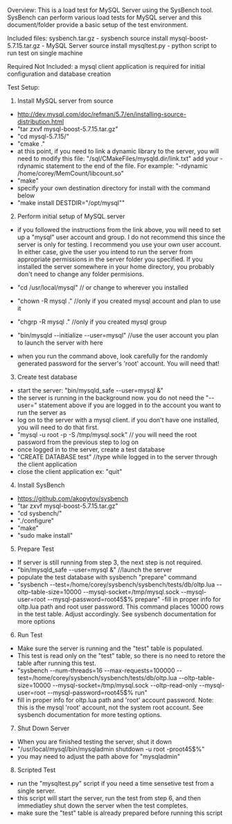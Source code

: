 Overview:
This is a load test for MySQL Server using the SysBench tool. SysBench can perform various load tests for MySQL server and this document/folder provide a basic setup of the test environment.

Included files:
sysbench.tar.gz - sysbench source install
mysql-boost-5.7.15.tar.gz - MySQL Server source install
mysqltest.py - python script to run test on single machine

Required Not Included: a mysql client application is required for initial configuration and database creation

Test Setup:

1. Install MySQL server from source

  - http://dev.mysql.com/doc/refman/5.7/en/installing-source-distribution.html
  - "tar zxvf mysql-boost-5.7.15.tar.gz"
  - "cd mysql-5.7.15/"
  - "cmake ."
  - at this point, if you need to link a dynamic library to the server, you will need to modify this file: "/sql/CMakeFiles/mysqld.dir/link.txt" add your -rdynamic statement to the end of the file. For example: "-rdynamic /home/corey/MemCount/libcount.so"
  - "make"
  - specify your own destination directory for install with the command below
  - "make install DESTDIR="/opt/mysql""

2. Perform initial setup of MySQL server

  - if you followed the instructions from the link above, you will need to set up a "mysql" user account and group. I do not recommend this since the server is only for testing. I recommend you use your own user account. In either case, give the user you intend to run the server from appropriate permissions in the server folder you specified. If you installed the server somewhere in your home directory, you probably don't need to change any folder permisions.

  - "cd /usr/local/mysql" // or change to wherever you installed
  - "chown -R mysql ."  //only if you created mysql account and plan to use it
  - "chgrp -R mysql ."  //only if you created mysql group
  - "bin/mysqld --initialize --user=mysql"  //use the user account you plan to launch the server with here
  - when you run the command above, look carefully for the randomly generated password for the server's 'root' account. You will need that!

3. Create test database

  - start the server: "bin/mysqld_safe --user=mysql &"
  - the server is running in the background now. you do not need the "--user=" statement above if you are logged in to the account you want to run the server as
  - log on to the server with a mysql client. if you don't have one installed, you will need to do that first.
  - "mysql -u root -p -S /tmp/mysql.sock" // you will need the root password from the previous step to log on
  - once logged in to the server, create a test database
  - "CREATE DATABASE test" //type while logged in to the server through the client application
  - close the client application ex: "quit"

4. Install SysBench
  - https://github.com/akopytov/sysbench
  - "tar zxvf mysql-boost-5.7.15.tar.gz"
  - "cd sysbench/"
  - "./configure"
  - "make"
  - "sudo make install"

5. Prepare Test
  - If server is still running from step 3, the next step is not required.
  - "bin/mysqld_safe --user=mysql &" //launch the server
  - populate the test database with sysbench "prepare" command
  - "sysbench --test=/home/corey/sysbench/sysbench/tests/db/oltp.lua --oltp-table-size=10000 --mysql-socket=/tmp/mysql.sock --mysql-user=root --mysql-password=root45$% prepare" 
  -fill in proper info for oltp.lua path and root user password. This command places 10000 rows in the test table. Adjust accordingly. See sysbench documentation for more options

6. Run Test
  - Make sure the server is running and the "test" table is populated.
  - This test is read only on the "test" table, so there is no need to retore the table after running this test.
  - "sysbench --num-threads=16 --max-requests=100000 --test=/home/corey/sysbench/sysbench/tests/db/oltp.lua --oltp-table-size=10000 --mysql-socket=/tmp/mysql.sock --oltp-read-only --mysql-user=root --mysql-password=root45$% run"
  - fill in proper info for oltp.lua path and 'root' account password. Note: this is the mysql 'root' account, not the system root account. See sysbench documentation for more testing options.

7. Shut Down Server
  - When you are finished testing the server, shut it down
  - "/usr/local/mysql/bin/mysqladmin shutdown -u root -proot45$%"
  - you may need to adjust the path above for "mysqladmin"

8. Scripted Test
  - run the "mysqltest.py" script if you need a time sensetive test from a single server.
  - this script will start the server, run the test from step 6, and then immediatley shut down the server when the test completes.
  - make sure the "test" table is already prepared before running this script